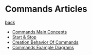 Commands Articles
=================

[back](../..)

- [Commands Main Concepts](commands-main-concepts.md)
- [Start & Stop](start-and-stop.md)
- [Creation Behavior Of Commands](creation-behavior-of-commands.md)
- [Commands Example Diagrams](commands-example-diagrams.md)